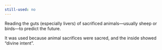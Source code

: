```yaml
---
still-used: no
---
```

Reading the guts (especially livers) of sacrificed animals—usually sheep or birds—to predict the future.

It was used because animal sacrifices were sacred, and the inside showed “divine intent”.